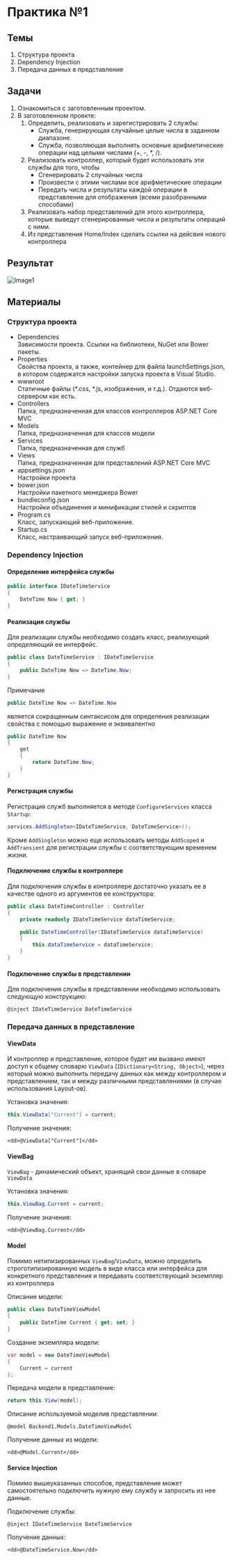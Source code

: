 # Практика №1

## Темы

1. Структура проекта
2. Dependency Injection
3. Передача данных в представление

## Задачи

1. Ознакомиться с заготовленным проектом.
2. В заготовленном проекте:
   1. Определить, реализовать и зарегистрировать 2 службы:
      * Служба, генерирующая случайные целые числа в заданном диапазоне.
      * Служба, позволяющая выполнять основные арифметические операции над целыми числами (+, -, *, /).
   2. Реализовать контроллер, который будет использовать эти службы для того, чтобы
      * Сгенерировать 2 случайных числа
      * Произвести с этими числами все арифметические операции
      * Передать числа и результаты каждой операции в представление для отображения (всеми разобранными способами)
   3. Реализовать набор представлений для этого контроллера, которые выведут сгенерированные числа и результаты операций с ними.
   4. Из представления Home/Index сделать ссылки на дейсвия нового контроллера

## Результат

![Image1](Images/Image1.png)

## Материалы

### Структура проекта

* Dependencies  
  Зависимости проекта. Ссылки на библиотеки, NuGet или Bower пакеты.
* Properties  
  Свойства проекта, а также, контейнер для файла launchSettings.json, в котором содержатся настройки запуска проекта в Visual Studio.
* wwwroot  
  Статичные файлы (*.css, *.js, изображения, и т.д.). Отдаются веб-сервером как есть.
* Controllers  
  Папка, предназначенная для классов контроллеров ASP.NET Core MVC
* Models  
  Папка, предназначенная для классов модели
* Services  
  Папка, предназначенная для служб
* Views  
  Папка, предназначенная для представлений ASP.NET Core MVC
* appsettings.json  
  Настройки проекта
* bower.json  
  Настройки пакетного менеджера Bower
* bundleconfig.json  
  Настройки объединения и минификации стилей и скриптов
* Program.cs  
  Класс, запускающий веб-приложение.
* Startup.cs  
  Класс, настраивающий запуск веб-приложения.

### Dependency Injection

#### Определение интерфейса службы

```csharp
public interface IDateTimeService
{
    DateTime Now { get; }
}
```

#### Реализация службы

Для реализации службы необходимо создать класс, реализующий определяющий ее интерфейс.

```csharp
public class DateTimeService : IDateTimeService
{
    public DateTime Now => DateTime.Now;
}
```

Примечание
```csharp
public DateTime Now => DateTime.Now
```
является сокращенным синтаксисом для определения реализации свойства с помощью выражение и эквивалентно
```csharp
public DateTime Now
{
    get
    {
        return DateTime.Now;
    }
}
```


#### Регистрация службы

Регистрация служб выполняется в методе `ConfigureServices` класса `Startup`:
```csharp
services.AddSingleton<IDateTimeService, DateTimeService>();
```
Кроме `AddSingleton` можно еще использовать методы `AddScoped` и `AddTransient` для регистрации службы с соответствующим временем жизни.

#### Подключение службы в контроллере

Для подключения службы в контроллере достаточно указать ее в качестве одного из аргументов ее конструктора:
```csharp
public class DateTimeController : Controller
{
    private readonly IDateTimeService dataTimeService;

    public DateTimeController(IDateTimeService dataTimeService)
    {
        this.dataTimeService = dataTimeService;
    }
}
```

#### Подключение службы в представлении

Для подключения службы в представлении необходимо использовать следующую конструкцию:
```
@inject IDateTimeService DateTimeService
```

### Передача данных в представление

#### ViewData

И контроллер и представление, которое будет им вызвано имеют доступ к общему словарю `ViewData` (`IDictionary<String, Object>`), через который можно выполнить передачу данных как между контроллером и представлением, так и между различными представлениями (в случае использования Layout-ов).

Установка значения:
```csharp
this.ViewData["Current"] = current;
```

Получение значения:
```
<dd>@ViewData["Current"]</dd>
```

#### ViewBag

`ViewBag` - динамический объект, хранящий свои данные в словаре `ViewData`

Установка значения:
```csharp
this.ViewBag.Current = current;
```

Получение значения:
```
<dd>@ViewBag.Current</dd>
```

#### Model

Помимо нетипизированных `ViewBag`/`ViewData`, можно определить строготипизированную модель в виде класса или интерфейса для конкретного представления и передавать соответствующий экземпляр из контроллера

Описание модели:
```csharp
public class DateTimeViewModel
{
    public DateTime Current { get; set; }
}
```

Создание экземпляра модели:
```csharp
var model = new DateTimeViewModel
{
    Current = current
};
```

Передача модели в представление:
```csharp
return this.View(model);
```

Описание используемой моделив представлении:
```
@model Backend1.Models.DateTimeViewModel
```

Получение данных из модели:
```
<dd>@Model.Current</dd>
```

#### Service Injection

Помимо вышеуказанных способов, представление может самостоятельно подключить нужную ему службу и запросить из нее данные.

Подключение службы:
```
@inject IDateTimeService DateTimeService
```

Получение данных:
```
<dd>@DateTimeService.Now</dd>
```